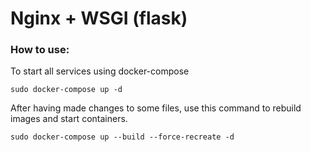 # Nginx + WSGI (flask)

### How to use:

To start all services using docker-compose
```
sudo docker-compose up -d
```


After having made changes to some files, use this command to rebuild images and start containers.
```
sudo docker-compose up --build --force-recreate -d
```